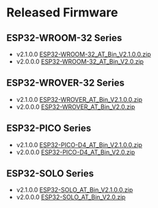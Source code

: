 Released Firmware
=================

## ESP32-WROOM-32 Series

- v2.1.0.0 [ESP32-WROOM-32_AT_Bin_V2.1.0.0.zip](http://download.espressif.com/esp_at/firmware/ESP32/ESP32_WROOM/ESP32-WROOM-32_AT_Bin_V2.1.0.0.zip)
- v2.0.0.0 [ESP32-WROOM-32_AT_Bin_V2.0.zip](http://download.espressif.com/esp_at/firmware/ESP32/ESP32_WROOM/ESP32-WROOM-32_AT_Bin_V2.0.zip)

## ESP32-WROVER-32 Series

- v2.1.0.0 [ESP32-WROVER_AT_Bin_V2.1.0.0.zip](http://download.espressif.com/esp_at/firmware/ESP32/ESP32_WROVER/ESP32-WROVER_AT_Bin_V2.1.0.0.zip)
- v2.0.0.0 [ESP32-WROVER_AT_Bin_V2.0.zip](http://download.espressif.com/esp_at/firmware/ESP32/ESP32_WROVER/ESP32-WROVER_AT_Bin_V2.0.zip)

## ESP32-PICO Series

- v2.1.0.0 [ESP32-PICO-D4_AT_Bin_V2.1.0.0.zip](http://download.espressif.com/esp_at/firmware/ESP32/ESP32_PICO_D4/ESP32-PICO-D4_AT_Bin_V2.1.0.0.zip)
- v2.0.0.0 [ESP32-PICO-D4_AT_Bin_V2.0.zip](http://download.espressif.com/esp_at/firmware/ESP32/ESP32_PICO_D4/ESP32-PICO-D4_AT_Bin_V2.0.zip)

## ESP32-SOLO Series

- v2.1.0.0 [ESP32-SOLO_AT_Bin_V2.1.0.0.zip](http://download.espressif.com/esp_at/firmware/ESP32/ESP32_SOLO/ESP32-SOLO_AT_Bin_V2.1.0.0.zip)
- v2.0.0.0 [ESP32-SOLO_AT_Bin_V2.0.zip](http://download.espressif.com/esp_at/firmware/ESP32/ESP32_SOLO/ESP32-SOLO_AT_Bin_V2.0.zip)



